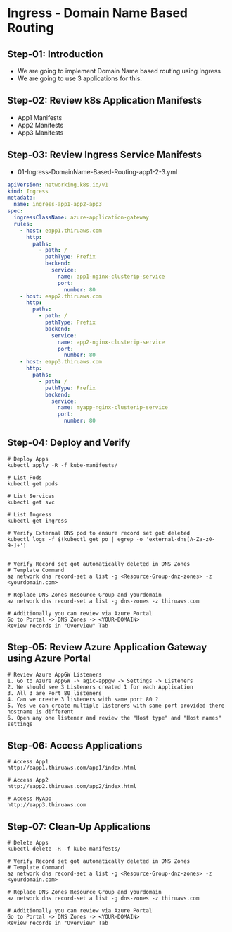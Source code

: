 # Ingress - Domain Name Based Routing

## Step-01: Introduction
- We are going to implement Domain Name based routing using Ingress
- We are going to use 3 applications for this.

## Step-02: Review k8s Application Manifests
- App1 Manifests
- App2 Manifests
- App3 Manifests

## Step-03: Review Ingress Service Manifests
- 01-Ingress-DomainName-Based-Routing-app1-2-3.yml
```yaml
apiVersion: networking.k8s.io/v1
kind: Ingress
metadata:
  name: ingress-app1-app2-app3
spec:
  ingressClassName: azure-application-gateway
  rules:
    - host: eapp1.thiruaws.com
      http:
        paths:
          - path: /
            pathType: Prefix
            backend:
              service:
                name: app1-nginx-clusterip-service
                port: 
                  number: 80
    - host: eapp2.thiruaws.com
      http:
        paths:
          - path: /
            pathType: Prefix
            backend:
              service:
                name: app2-nginx-clusterip-service
                port: 
                  number: 80
    - host: eapp3.thiruaws.com
      http:
        paths:
          - path: /
            pathType: Prefix
            backend:
              service:
                name: myapp-nginx-clusterip-service
                port: 
                  number: 80                                
```

## Step-04: Deploy and Verify
```t
# Deploy Apps
kubectl apply -R -f kube-manifests/

# List Pods
kubectl get pods

# List Services
kubectl get svc

# List Ingress
kubectl get ingress

# Verify External DNS pod to ensure record set got deleted
kubectl logs -f $(kubectl get po | egrep -o 'external-dns[A-Za-z0-9-]+')


# Verify Record set got automatically deleted in DNS Zones
# Template Command
az network dns record-set a list -g <Resource-Group-dnz-zones> -z <yourdomain.com>

# Replace DNS Zones Resource Group and yourdomain
az network dns record-set a list -g dns-zones -z thiruaws.com

# Additionally you can review via Azure Portal
Go to Portal -> DNS Zones -> <YOUR-DOMAIN>
Review records in "Overview" Tab
```

## Step-05: Review Azure Application Gateway using Azure Portal
```t
# Review Azure AppGW Listeners
1. Go to Azure AppGW -> agic-appgw -> Settings -> Listeners
2. We should see 3 Listeners created 1 for each Application 
3. All 3 are Port 80 listeners
4. Can we create 3 listeners with same port 80 ?
5. Yes we can create multiple listeners with same port provided there hostname is different
6. Open any one listener and review the "Host type" and "Host names" settings
```
## Step-06: Access Applications
```t
# Access App1
http://eapp1.thiruaws.com/app1/index.html

# Access App2
http://eapp2.thiruaws.com/app2/index.html

# Access MyApp
http://eapp3.thiruaws.com

```

## Step-07: Clean-Up Applications
```t
# Delete Apps
kubectl delete -R -f kube-manifests/

# Verify Record set got automatically deleted in DNS Zones
# Template Command
az network dns record-set a list -g <Resource-Group-dnz-zones> -z <yourdomain.com>

# Replace DNS Zones Resource Group and yourdomain
az network dns record-set a list -g dns-zones -z thiruaws.com

# Additionally you can review via Azure Portal
Go to Portal -> DNS Zones -> <YOUR-DOMAIN>
Review records in "Overview" Tab
```

